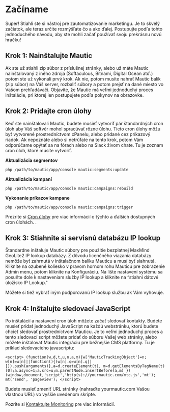 # Začíname

Super! Stiahli ste si nástroj pre zautomatizovanie marketingu. Je to skvelý začiatok, ale teraz určite rozmýšľate čo a ako ďalej. Postupujte podľa tohto jednoduchého návodu, aby ste mohli začať používať svoju prekrásnu novú hračku!

## Krok 1: Nainštalujte Mautic

Ak ste už stiahli zip súbor z príslušnej stránky, alebo už máte Mautic nainštalovaný z iného zdroja (Softaculous, Bitnami, Digital Ocean atď.) potom ste už vykonali prvý krok. Ak nie, potom musíte nahrať Mautic balík (zip súbor) na Váš server, rozbaliť súbory a potom prejsť na dané miesto vo Vašom prehľadávači. Objavíte, že Mautic má veľmi jednoduchý proces inštalácie, pri ktorej len postupujete podľa pokynov na obrazovke.

## Krok 2: Pridajte cron úlohy

Keď ste nainštalovali Mautic, budete musieť vytvoriť pár štandardných cron úloh aby Váš softvér mohol spracúvať rôzne úlohu. Tieto cron úlohy môžu byť vytvorené prostredníctvom cPanelu, alebo pridané cez príkazový riadok. Ak nepoznáte alebo si netrúfate na tento krok, potom Vám odporúčame opýtať sa na fórach alebo na Slack živom chate. Tu je zoznam cron úloh, ktoré musíte vytvoriť.

**Aktualizácia segmentov**

`php /path/to/mautic/app/console mautic:segments:update`

**Aktualizácia kampaní**

`php /path/to/mautic/app/console mautic:campaigns:rebuild`

**Vykonanie príkazov kampane**

`php /path/to/mautic/app/console mautic:campaigns:trigger`

Prezrite si [Cron úlohy](./../setup/cron_jobs.html) pre viac informácií o týchto a ďalších dostupných cron úlohách.
.

## Krok 3: Stiahnite si servisnú databázu IP lookup

Štandardne inštaluje Mautic súbory pre použitie bezplatnej MaxMind GeoLite2 IP lookup databázy. Z dôvodu licenčného viazania databázy nemôže byť zahrnutá v inštalačnom balíku Mauticu a musí byť siahnutá. Kliknite na ozubené koliesko v pravom hornom rohu Mauticu pre zobrazenie Admin menu, potom kliknite na Konfiguráciu. Na lište nastavení systému sa posuňte dole k nastaveniam služby IP lookup a kliknite na “stiahni dátové úložisko IP Lookup."

Môžete si tiež vybrať iným podporovanú IP lookup službu ak Vám vyhovuje.

## Krok 4: Inštalujte sledovací JavaScript

Po inštalácií a nastavení cron úloh môžete začať sledovať kontakty. Budete musieť pridať jednoduchý JavaScript na každú webstránku, ktorú budete chcieť sledovať prostredníctvom Mauticu. Je to veľmi jednoduchý proces a tento sledovací script môžete pridať do súboru Vašej web stránky, alebo môžete inštalovať Mautic integráciu pre bežnejšie CMS platformy. Tu je príklad sledovacieho javascriptu:

``` <script> (function(w,d,t,u,n,a,m){w['MauticTrackingObject']=n; w[n]=w[n]||function(){(w[n].q=w[n].q||[]).push(arguments)},a=d.createElement(t), m=d.getElementsByTagName(t)[0];a.async=1;a.src=u;m.parentNode.insertBefore(a,m) })(window,document,'script','http(s)://yourmautic.com/mtc.js','mt'); mt('send', 'pageview'); </script> ``` 

Budete musieť zmeniť URL stránky (nahraďte yourmautic.com Vašou vlastnou URL) vo vyššie uvedenom skripte.

Pozrite si [Kontaktujte Monitoring](./../contacts/contact_monitoring.html) pre viac informácií.
